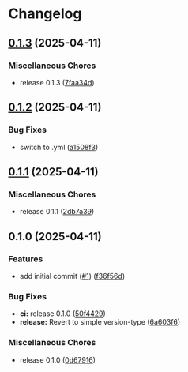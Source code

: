 # Changelog

## [0.1.3](https://github.com/vexxhost/ansible-collection-flux/compare/v0.1.2...v0.1.3) (2025-04-11)


### Miscellaneous Chores

* release 0.1.3 ([7faa34d](https://github.com/vexxhost/ansible-collection-flux/commit/7faa34d026178359a540727908f6ccb9ad9d85cf))

## [0.1.2](https://github.com/vexxhost/ansible-collection-flux/compare/v0.1.1...v0.1.2) (2025-04-11)


### Bug Fixes

* switch to .yml ([a1508f3](https://github.com/vexxhost/ansible-collection-flux/commit/a1508f3d84e9015f12f2db0b0d5de7c27e12e62e))

## [0.1.1](https://github.com/vexxhost/ansible-collection-flux/compare/v0.1.0...v0.1.1) (2025-04-11)


### Miscellaneous Chores

* release 0.1.1 ([2db7a39](https://github.com/vexxhost/ansible-collection-flux/commit/2db7a39763b6bcf7194d1a5d9ee1580aa3cbb905))

## 0.1.0 (2025-04-11)


### Features

* add initial commit ([#1](https://github.com/vexxhost/ansible-collection-flux/issues/1)) ([f36f56d](https://github.com/vexxhost/ansible-collection-flux/commit/f36f56d4c834a2a87a299edb648a41a41bd61e14))


### Bug Fixes

* **ci:** release 0.1.0 ([50f4429](https://github.com/vexxhost/ansible-collection-flux/commit/50f442994b355ba0f7b30246e71058475f81393d))
* **release:** Revert to simple version-type ([6a603f6](https://github.com/vexxhost/ansible-collection-flux/commit/6a603f6867885c5cf277c0e34c8728b8562b76e0))


### Miscellaneous Chores

* release 0.1.0 ([0d67916](https://github.com/vexxhost/ansible-collection-flux/commit/0d679165b9af7cfeb6941c21cbd019402f5d00a8))
